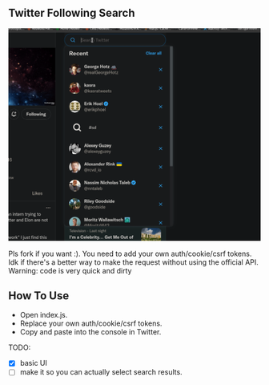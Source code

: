 ## Twitter Following Search

![gif](https://raw.githubusercontent.com/bjsi/twitter-search-lol/main/search.gif)

Pls fork if you want :). You need to add your own auth/cookie/csrf tokens. Idk if there's a better way to make the request without using the official API. Warning: code is very quick and dirty

## How To Use

- Open index.js.
- Replace your own auth/cookie/csrf tokens.
- Copy and paste into the console in Twitter.

TODO:

- [x] basic UI
- [ ] make it so you can actually select search results.
